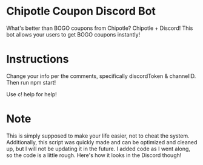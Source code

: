 # Chipotle Coupon Discord Bot

What's better than BOGO coupons from Chipotle? Chipotle + Discord! This bot allows your users to get BOGO coupons instantly!

# Instructions

Change your info per the comments, specifically discordToken & channelID. Then run npm start!

Use c! help for help!

# Note

This is simply supposed to make your life easier, not to cheat the system. Additionally, this script was quickly made and can be optimized and cleaned up, but I will not be updating it in the future. I added code as I went along, so the code is a little rough. Here's how it looks in the Discord though!


